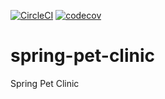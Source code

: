 [![CircleCI](https://circleci.com/gh/stalmakoff/spring-pet-clinic.svg?style=svg)](https://circleci.com/gh/stalmakoff/spring-pet-clinic)
[![codecov](https://codecov.io/gh/stalmakoff/spring-pet-clinic/branch/master/graph/badge.svg)](https://codecov.io/gh/stalmakoff/spring-pet-clinic)
# spring-pet-clinic
Spring Pet Clinic
